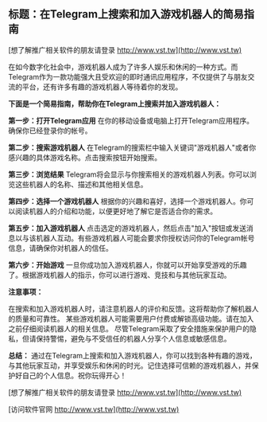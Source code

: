 ## **标题：在Telegram上搜索和加入游戏机器人的简易指南**

[想了解推广相关软件的朋友请登录 http://www.vst.tw](http://www.vst.tw)

在如今数字化社会中，游戏机器人成为了许多人娱乐和休闲的一种方式。而Telegram作为一款功能强大且受欢迎的即时通讯应用程序，不仅提供了与朋友交流的平台，还有许多有趣的游戏机器人等待着你的发现。

**下面是一个简易指南，帮助你在Telegram上搜索并加入游戏机器人：**

**第一步：打开Telegram应用**
在你的移动设备或电脑上打开Telegram应用程序。确保你已经登录你的帐号。

**第二步：搜索游戏机器人**
在Telegram的搜索栏中输入关键词"游戏机器人"或者你感兴趣的具体游戏名称。点击搜索按钮开始搜索。

**第三步：浏览结果**
Telegram将会显示与你搜索相关的游戏机器人列表。你可以浏览这些机器人的名称、描述和其他相关信息。

**第四步：选择一个游戏机器人**
根据你的兴趣和喜好，选择一个游戏机器人。你可以阅读机器人的介绍和功能，以便更好地了解它是否适合你的需求。

**第五步：加入游戏机器人**
点击选定的游戏机器人，然后点击"加入"按钮或发送消息以与该机器人互动。有些游戏机器人可能会要求你授权访问你的Telegram帐号信息，请确保你对机器人的信任。

**第六步：开始游戏**
一旦你成功加入游戏机器人，你就可以开始享受游戏的乐趣了。根据游戏机器人的指示，你可以进行游戏、竞技和与其他玩家互动。

**注意事项：**

在搜索和加入游戏机器人时，请注意机器人的评价和反馈。这将帮助你了解机器人的质量和可靠性。
某些游戏机器人可能需要用户付费或解锁高级功能。请在加入之前仔细阅读机器人的相关信息。
尽管Telegram采取了安全措施来保护用户的隐私，但请保持警惕，避免与不受信任的机器人分享个人信息或敏感信息。

**总结：**
通过在Telegram上搜索和加入游戏机器人，你可以找到各种有趣的游戏，与其他玩家互动，并享受娱乐和休闲的时光。记住选择可信赖的游戏机器人，并保护好自己的个人信息。祝你玩得开心！

[想了解推广相关软件的朋友请登录 http://www.vst.tw](http://www.vst.tw)


[访问软件官网 http://www.vst.tw](http://www.vst.tw)
